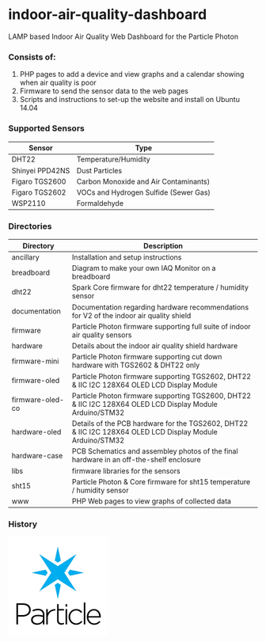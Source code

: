 indoor-air-quality-dashboard
==============================

LAMP based Indoor Air Quality Web Dashboard for the Particle Photon

### Consists of:
1. PHP pages to add a device and view graphs and a calendar showing when air quality is poor
2. Firmware to send the sensor data to the web pages
3. Scripts and instructions to set-up the website and install on Ubuntu 14.04

### Supported Sensors
|Sensor         |Type                                  |
|---------------|--------------------------------------|
|DHT22          |Temperature/Humidity                  |
|Shinyei PPD42NS|Dust Particles                        |
|Figaro TGS2600 |Carbon Monoxide and Air Contaminants) |
|Figaro TGS2602 |VOCs and Hydrogen Sulfide (Sewer Gas) |
|WSP2110        |Formaldehyde                          |

### Directories
|Directory           |Description                                                      |
|--------------------|-----------------------------------------------------------------|
|ancillary           |Installation and setup instructions                              |
|breadboard          |Diagram to make your own IAQ Monitor on a breadboard             |
|dht22               |Spark Core firmware for dht22 temperature / humidity sensor      |
|documentation       |Documentation regarding hardware recommendations for V2 of the indoor air quality shield      |
|firmware            |Particle Photon firmware supporting full suite of indoor air quality sensors |
|hardware            |Details about the indoor air quality shield hardware             |
|firmware-mini       |Particle Photon firmware supporting cut down hardware with TGS2602 & DHT22 only |
|firmware-oled       |Particle Photon firmware supporting TGS2602, DHT22 & IIC I2C 128X64 OLED LCD Display Module|
|firmware-oled-co    |Particle Photon firmware supporting TGS2600, DHT22 & IIC I2C 128X64 OLED LCD Display Module Arduino/STM32 |
|hardware-oled       |Details of the PCB hardware for the TGS2602, DHT22 & IIC I2C 128X64 OLED LCD Display Module Arduino/STM32 |
|hardware-case       |PCB Schematics and assembley photos of the final hardware in an off-the-shelf enclosure |
|libs                |firmware libraries for the sensors                               |
|sht15               |Particle Photon & Core firmware for sht15 temperature / humidity sensor      |
|www                 |PHP Web pages to view graphs of collected data                   |

### History
<a href="http://community.spark.io/t/custom-shield-indoor-air-quality-monitor/121" title="Development evolution of the hardware"><img src="particle.png"/></a>
